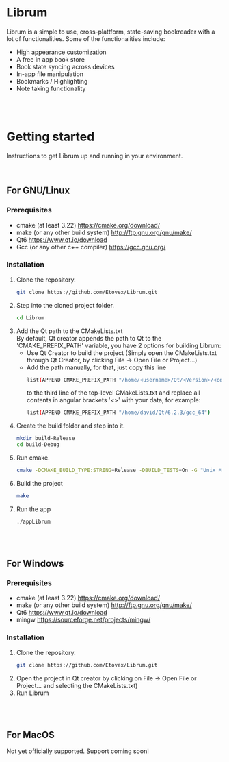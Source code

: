 # Librum

Librum is a simple to use, cross-plattform, state-saving bookreader with a lot of functionalities. Some of the functionalities include:
- High appearance customization
- A free in app book store
- Book state syncing across devices
- In-app file manipulation
- Bookmarks / Highlighting
- Note taking functionality

<br><br>

# Getting started

Instructions to get Librum up and running in your environment.

<br>

## For GNU/Linux
### Prerequisites
- cmake (at least 3.22)            https://cmake.org/download/
- make (or any other build system) http://ftp.gnu.org/gnu/make/
- Qt6                              https://www.qt.io/download
- Gcc (or any other c++ compiler)  https://gcc.gnu.org/

### Installation
1. Clone the repository.
    ```sh
    git clone https://github.com/Etovex/Librum.git
    ```
2. Step into the cloned project folder.
    ```sh
    cd Librum
    ```
3. Add the Qt path to the CMakeLists.txt<br>
    By default, Qt creator appends the path to Qt to the 'CMAKE_PREFIX_PATH' variable, you have 2 options for building Librum:
    <br>
    - Use Qt Creator to build the project (Simply open the CMakeLists.txt through Qt Creator, by clicking File -> Open File or Project...)
    - Add the path manually, for that, just copy this line
        ```sh
        list(APPEND CMAKE_PREFIX_PATH "/home/<username>/Qt/<Version>/<compiler>")
        ```
        to the third line of the top-level CMakeLists.txt and replace all contents in angular brackets '<>' with your data, for example:
        ```sh
        list(APPEND CMAKE_PREFIX_PATH "/home/david/Qt/6.2.3/gcc_64")
        ```
4. Create the build folder and step into it.
    ```sh
    mkdir build-Release
    cd build-Debug
    ```
6. Run cmake.
    ```sh
    cmake -DCMAKE_BUILD_TYPE:STRING=Release -DBUILD_TESTS=On -G "Unix Makefiles" ..
    ```
6. Build the project
    ```sh
    make
    ```
7. Run the app
    ```sh
    ./appLibrum
    ```
<br>


<br>

## For Windows
### Prerequisites
- cmake (at least 3.22)            https://cmake.org/download/
- make (or any other build system) http://ftp.gnu.org/gnu/make/
- Qt6                              https://www.qt.io/download
- mingw                            https://sourceforge.net/projects/mingw/
### Installation
1. Clone the repository.
    ```sh
    git clone https://github.com/Etovex/Librum.git
    ```
2. Open the project in Qt creator by clicking on File -> Open File or Project... and selecting the CMakeLists.txt)
3. Run Librum
<br>

<br>

## For MacOS
Not yet officially supported. Support coming soon!

